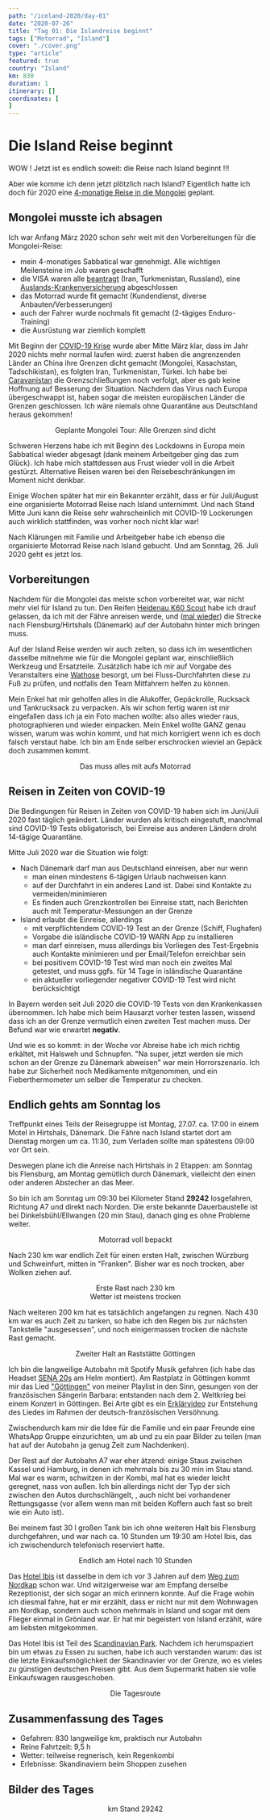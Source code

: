 ```yaml
---
path: "/iceland-2020/day-01"
date: "2020-07-26"
title: "Tag 01: Die Islandreise beginnt"
tags: ["Motorrad", "Island"]
cover: "./cover.png"
type: "article"
featured: true
country: "Island"
km: 830
duration: 1
itinerary: []
coordinates: [
]
---
```


# Die Island Reise beginnt

WOW ! Jetzt ist es endlich soweit: die Reise nach Island beginnt !!!

Aber wie komme ich denn jetzt plötzlich nach Island? Eigentlich hatte ich doch für 2020 eine [4-monatige Reise in die Mongolei](/mongolia-2020/2019-08-04-decision) geplant.

## Mongolei musste ich absagen

Ich war Anfang März 2020 schon sehr weit mit den Vorbereitungen für die Mongolei-Reise:
* mein 4-monatiges Sabbatical war genehmigt. Alle wichtigen Meilensteine im Job waren geschafft
* die VISA waren alle [beantragt](https://www.buch-dein-visum.de/) (Iran, Turkmenistan, Russland), eine [Auslands-Krankenversicherung](https://www.envivas.de/tarife/reisekrankenversicherung#/beratung/reise) abgeschlossen
* das Motorrad wurde fit gemacht (Kundendienst, diverse Anbauten/Verbesserungen)
* auch der Fahrer wurde nochmals fit gemacht (2-tägiges Enduro-Training)
* die Ausrüstung war ziemlich komplett

Mit Beginn der [COVID-19 Krise](https://www.who.int/emergencies/diseases/novel-coronavirus-2019) wurde aber Mitte März klar, dass im Jahr 2020 nichts mehr normal laufen wird: zuerst haben die angrenzenden Länder an China ihre Grenzen dicht gemacht (Mongolei, Kasachstan, Tadschikistan), es folgten Iran, Turkmenistan, Türkei. Ich habe bei [Caravanistan](https://caravanistan.com/coronavirus/) die Grenzschließungen noch verfolgt, aber es gab keine Hoffnung auf Besserung der Situation. Nachdem das Virus nach Europa übergeschwappt ist, haben sogar die meisten europäischen Länder die Grenzen geschlossen. Ich wäre niemals ohne Quarantäne aus Deutschland heraus gekommen!

<rehype-image src="Mongolia-2020-tour-plan-blocked.jpg"><center>Geplante Mongolei Tour: Alle Grenzen sind dicht</center></rehype-image>

Schweren Herzens habe ich mit Beginn des Lockdowns in Europa mein Sabbatical wieder abgesagt (dank meinem Arbeitgeber ging das zum Glück). Ich habe mich stattdessen aus Frust wieder voll in die Arbeit gestürzt. Alternative Reisen waren bei den Reisebeschränkungen im Moment nicht denkbar. 

Einige Wochen später hat mir ein Bekannter erzählt, dass er für Juli/August eine organisierte Motorrad Reise nach Island unternimmt. Und nach Stand Mitte Juni kann die Reise sehr wahrscheinlich mit COVID-19 Lockerungen auch wirklich stattfinden, was vorher noch nicht klar war!

Nach Klärungen mit Familie und Arbeitgeber habe ich ebenso die organisierte Motorrad Reise nach Island gebucht. Und am Sonntag, 26. Juli 2020 geht es jetzt los. 

## Vorbereitungen

Nachdem für die Mongolei das meiste schon vorbereitet war, war nicht mehr viel für Island zu tun. Den Reifen [Heidenau K60 Scout](https://www.bike-on-tour.com/testberichte/motorradreifen/heidenau-k60-scout/) habe ich drauf gelassen, da ich mit der Fähre anreisen werde, und ([mal wieder](/nordkapp-2017/day-01)) die Strecke nach Flensburg/Hirtshals (Dänemark) auf der Autobahn hinter mich bringen muss. 

Auf der Island Reise werden wir auch zelten, so dass ich im wesentlichen dasselbe mitnehme wie für die Mongolei geplant war, einschließlich Werkzeug und Ersatzteile. Zusätzlich habe ich mir auf Vorgabe des Veranstalters eine [Wathose](https://www.amazon.de/gp/product/B085Y29ZND/ref=ppx_yo_dt_b_asin_title_o02_s00?ie=UTF8&th=1&psc=1) besorgt, um bei Fluss-Durchfahrten diese zu Fuß zu prüfen, und notfalls den Team Mitfahrern helfen zu können.

Mein Enkel hat mir geholfen alles in die Alukoffer, Gepäckrolle, Rucksack und Tankrucksack zu verpacken. Als wir schon fertig waren ist mir eingefallen dass ich ja ein Foto machen wollte: also alles wieder raus, photographieren und wieder einpacken. Mein Enkel wollte GANZ genau wissen, warum was wohin kommt, und hat mich korrigiert wenn ich es doch falsch verstaut habe. Ich bin am Ende selber erschrocken wieviel an Gepäck doch zusammen kommt.

<rehype-image src="20200725_151104_Iceland-2020.jpg"><center>Das muss alles mit aufs Motorrad</center></rehype-image>

## Reisen in Zeiten von COVID-19

Die Bedingungen für Reisen in Zeiten von COVID-19 haben sich im Juni/Juli 2020 fast täglich geändert. Länder wurden als kritisch eingestuft, manchmal sind COVID-19 Tests obligatorisch, bei Einreise aus anderen Ländern droht 14-tägige Quarantäne.

Mitte Juli 2020 war die Situation wie folgt:

* Nach Dänemark darf man aus Deutschland einreisen, aber nur wenn
  * man einen mindestens 6-tägigen Urlaub nachweisen kann
  * auf der Durchfahrt in ein anderes Land ist. Dabei sind Kontakte zu vermeiden/minimieren
  * Es finden auch Grenzkontrollen bei Einreise statt, nach Berichten auch mit Temperatur-Messungen an der Grenze
* Island erlaubt die Einreise, allerdings
  * mit verpflichtendem COVID-19 Test an der Grenze (Schiff, Flughafen)
  * Vorgabe die isländische COVID-19 WARN App zu installieren
  * man darf einreisen, muss allerdings bis Vorliegen des Test-Ergebnis auch Kontakte minimieren und per Email/Telefon erreichbar sein
  * bei positivem COVID-19 Test wird man noch ein zweites Mal getestet, und muss ggfs. für 14 Tage in isländische Quarantäne
  * ein aktueller vorliegender negativer COVID-19 Test wird nicht berücksichtigt

In Bayern werden seit Juli 2020 die COVID-19 Tests von den Krankenkassen übernommen. Ich habe mich beim Hausarzt vorher testen lassen, wissend dass ich an der Grenze vermutlich einen zweiten Test machen muss. Der Befund war wie erwartet **negativ**.

Und wie es so kommt: in der Woche vor Abreise habe ich mich richtig erkältet, mit Halsweh und Schnupfen. "Na super, jetzt werden sie mich schon an der Grenze zu Dänemark abweisen" war mein Horrorszenario. Ich habe zur Sicherheit noch Medikamente mitgenommen, und ein Fieberthermometer um selber die Temperatur zu checken. 

## Endlich gehts am Sonntag los

Treffpunkt eines Teils der Reisegruppe ist Montag, 27.07. ca. 17:00 in einem Motel in Hirtshals, Dänemark. Die Fähre nach Island startet dort am Dienstag morgen um ca. 11:30, zum Verladen sollte man spätestens 09:00 vor Ort sein.

Deswegen plane ich die Anreise nach Hirtshals in 2 Etappen: am Sonntag bis Flensburg, am Montag gemütlich durch Dänemark, vielleicht den einen oder anderen Abstecher an das Meer.

So bin ich am Sonntag um 09:30 bei Kilometer Stand **29242** losgefahren, Richtung A7 und direkt nach Norden. Die erste bekannte Dauerbaustelle ist bei Dinkelsbühl/Ellwangen (20 min Stau), danach ging es ohne Probleme weiter. 

<rehype-image src="20200726_092550_Iceland-2020.jpg"><center>Motorrad voll bepackt</center></rehype-image>

Nach 230 km war endlich Zeit für einen ersten Halt, zwischen Würzburg und Schweinfurt, mitten in "Franken". Bisher war es noch trocken, aber Wolken ziehen auf.

<photo-composition>
<rehype-image src="20200726_114738_Iceland-2020.jpg"><center>Erste Rast nach 230 km</center></rehype-image>
<rehype-image src="20200726_121205_Iceland-2020.jpg"><center>Wetter ist meistens trocken</center></rehype-image>
</photo-composition>

Nach weiteren 200 km hat es tatsächlich angefangen zu regnen. Nach 430 km war es auch Zeit zu tanken, so habe ich den Regen bis zur nächsten Tankstelle "ausgesessen", und noch einigermassen trocken die nächste Rast gemacht.

<rehype-image src="20200726_144823_Iceland-2020.jpg"><center>Zweiter Halt an Raststätte Göttingen</center></rehype-image>

Ich bin die langweilige Autobahn mit Spotify Musik gefahren (ich habe das Headset [SENA 20s](https://www.sena.com/product/20s/faq) am Helm montiert). Am Rastplatz in Göttingen kommt mir das Lied ["Göttingen"](https://www.youtube.com/watch?v=Z2TDacy7MIY) von meiner Playlist in den Sinn, gesungen von der französischen Sängerin Barbara: entstanden nach dem 2. Weltkrieg bei einem Konzert in Göttingen. Bei Arte gibt es ein [Erklärvideo](https://www.youtube.com/watch?v=cUJ9grqOwBA) zur Entstehung des Liedes im Rahmen der deutsch-französischen Versöhnung.

Zwischendurch kam mir die Idee für die Familie und ein paar Freunde eine WhatsApp Gruppe einzurichten, um ab und zu ein paar Bilder zu teilen (man hat auf der Autobahn ja genug Zeit zum Nachdenken).

Der Rest auf der Autobahn A7 war eher ätzend: einige Staus zwischen Kassel und Hamburg, in denen ich mehrmals bis zu 30 min im Stau stand. Mal war es warm, schwitzen in der Kombi, mal hat es wieder leicht geregnet, nass von außen. Ich bin allerdings nicht der Typ der sich zwischen den Autos durchschlängelt, , auch nicht bei vorhandener Rettungsgasse (vor allem wenn man mit beiden Koffern auch fast so breit wie ein Auto ist).

Bei meinem fast 30 l großen Tank bin ich ohne weiteren Halt bis Flensburg durchgefahren, und war nach ca. 10 Stunden um 19:30 am Hotel Ibis, das ich zwischendurch telefonisch reserviert hatte.

<rehype-image src="20200727_082855_Iceland-2020.jpg"><center>Endlich am Hotel nach 10 Stunden</center></rehype-image>

Das [Hotel Ibis](https://all.accor.com/hotel/6299/index.de.shtml) ist dasselbe in dem ich vor 3 Jahren auf dem [Weg zum Nordkap](/nordkapp-2017/day-01) schon war. Und witzigerweise war am Empfang derselbe Rezeptionist, der sich sogar an mich erinnern konnte. Auf die Frage wohin ich diesmal fahre, hat er mir erzählt, dass er nicht nur mit dem Wohnwagen am Nordkap, sondern auch schon mehrmals in Island und sogar mit dem Flieger einmal in Grönland war. Er hat mir begeistert von Island erzählt, wäre am liebsten mitgekommen.

Das Hotel Ibis ist Teil des [Scandinavian Park](https://www.scandinavian-park.com/de/). Nachdem ich herumspaziert bin um etwas zu Essen zu suchen, habe ich auch verstanden warum: das ist die letzte Einkaufsmöglichkeit der Skandinavier vor der Grenze, wo es vieles zu günstigen deutschen Preisen gibt. Aus dem Supermarkt haben sie volle Einkaufswagen rausgeschoben.

<rehype-image src="tracked-route.png"><center>Die Tagesroute</center></rehype-image>

## Zusammenfassung des Tages

* Gefahren: 830 langweilige km, praktisch nur Autobahn
* Reine Fahrtzeit: 9,5 h
* Wetter: teilweise regnerisch, kein Regenkombi
* Erlebnisse: Skandinaviern beim Shoppen zusehen

## Bilder des Tages

<photo-composition>
<rehype-image src="20200725_173954_Iceland-2020.jpg"><center>km Stand 29242</center></rehype-image>
</photo-composition>